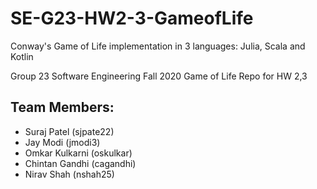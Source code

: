 # SE-G23-HW2-3-GameofLife

Conway's Game of Life implementation in 3 languages: Julia, Scala and Kotlin

Group 23 Software Engineering Fall 2020 Game of Life Repo for HW 2,3

## Team Members:
* Suraj Patel (sjpate22)
* Jay Modi (jmodi3)
* Omkar Kulkarni (oskulkar)
* Chintan Gandhi (cagandhi)
* Nirav Shah (nshah25)

